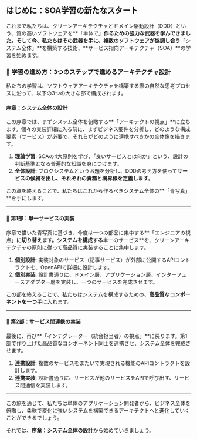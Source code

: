 ## はじめに：SOA学習の新たなスタート

これまで私たちは、クリーンアーキテクチャとドメイン駆動設計（DDD）という、質の高いソフトウェアを**「単体で」**作るための強力な武器を学んできました。そして今、私たちはその武器を手に、複数のソフトウェアが協調し合う**「システム全体」**を構築する技術、**サービス指向アーキテクチャ（SOA）**の学習を始めます。

### 👏 学習の進め方：3つのステップで進めるアーキテクチャ設計

私たちの学習は、ソフトウェアアーキテクチャを構築する際の自然な思考プロセスに沿って、以下の3つの大きな部で構成されます。

#### **序章：システム全体の設計**

この序章では、まずシステム全体を俯瞰する**「アーキテクトの視点」**に立ちます。個々の実装詳細に入る前に、まずビジネス要件を分析し、どのような構成要素（サービス）が必要で、それらがどのように連携すべきかの全体像を描きます。

1.  **理論学習**: SOAの4大原則を学び、「良いサービスとは何か」という、設計の判断基準となる普遍的な知識を身につけます。
2.  **全体設計**: ブログシステムというお題を分析し、DDDの考え方を使って**サービスの候補を出し、それぞれの責務と境界線を定義します**。

この章を終えることで、私たちはこれから作るべきシステム全体の**「青写真」**を手にします。

---
#### 🛂 **第1部：単一サービスの実装**

序章で描いた青写真に基づき、今度は一つの部品に集中する**「エンジニアの視点」**に切り替えます。システムを構成する**単一のサービス**を、クリーンアーキテクチャの原則に従って高品質に実装することに集中します。

1.  **個別設計**: 実装対象のサービス（記事サービス）が外部に公開するAPIコントラクトを、OpenAPIで詳細に設計します。
2.  **個別実装**: 設計書通りに、ドメイン層、アプリケーション層、インターフェースアダプター層を実装し、一つのサービスを完成させます。

この部を終えることで、私たちはシステムを構成するための、**高品質なコンポーネントを一つ**手に入れます。

---
#### 🛂 **第2部：サービス間連携の実装**

最後に、再び**「インテグレーター（統合担当者）の視点」**に戻ります。第1部で作り上げた高品質なコンポーネント同士を連携させ、システム全体を完成させます。

1.  **連携設計**: 複数のサービスをまたいで実現される機能のAPIコントラクトを設計します。
2.  **連携実装**: 設計書通りに、サービスが他のサービスをAPIで呼び出す、サービス間通信を実装します。

---
この旅を通じて、私たちは単体のアプリケーション開発者から、ビジネス全体を俯瞰し、柔軟で変化に強いシステムを構築できるアーキテクトへと進化していくことができるでしょう。

それでは、**序章：システム全体の設計**から始めていきましょう。